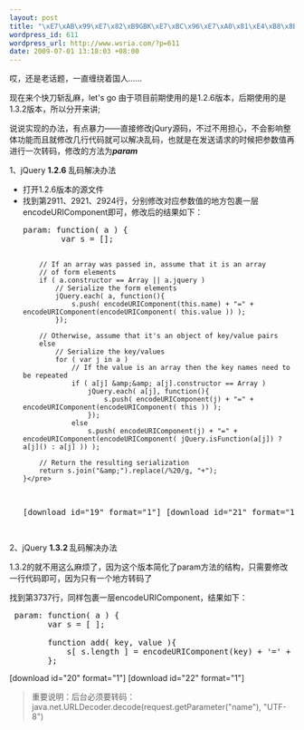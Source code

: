 ```yaml
--- 
layout: post
title: "\xE7\xAB\x99\xE7\x82\xB9GBK\xE7\xBC\x96\xE7\xA0\x81\xE4\xB8\x8BjQuery Ajax\xE4\xB8\xAD\xE6\x96\x87\xE4\xB9\xB1\xE7\xA0\x81\xE8\xA7\xA3\xE5\x86\xB3\xE6\x96\xB9\xE6\xA1\x88"
wordpress_id: 611
wordpress_url: http://www.wsria.com/?p=611
date: 2009-07-01 13:18:03 +08:00
---
```

哎，还是老话题，一直缠绕着国人……

现在来个快刀斩乱麻，let's go
由于项目前期使用的是1.2.6版本，后期使用的是1.3.2版本，所以分开来讲;

说说实现的办法，有点暴力——直接修改jQury源码，不过不用担心，不会影响整体功能而且就修改几行代码就可以解决乱码，也就是在发送请求的时候把参数值再进行一次转码，修改的方法为<em><strong>param</strong></em>

1、jQuery <strong>1.2.6</strong> 乱码解决办法
<ul>
	<li>打开1.2.6版本的源文件</li>
	<li>找到第2911、2921、2924行，分别修改对应参数值的地方包裹一层encodeURIComponent即可，修改后的结果如下：
<pre lang="javascript">param: function( a ) {
		var s = [];

		// If an array was passed in, assume that it is an array
		// of form elements
		if ( a.constructor == Array || a.jquery )
			// Serialize the form elements
			jQuery.each( a, function(){
				s.push( encodeURIComponent(this.name) + "=" + encodeURIComponent(encodeURIComponent( this.value )) );
			});

		// Otherwise, assume that it's an object of key/value pairs
		else
			// Serialize the key/values
			for ( var j in a )
				// If the value is an array then the key names need to be repeated
				if ( a[j] &amp;&amp; a[j].constructor == Array )
					jQuery.each( a[j], function(){
						s.push( encodeURIComponent(j) + "=" + encodeURIComponent(encodeURIComponent( this )) );
					});
				else
					s.push( encodeURIComponent(j) + "=" + encodeURIComponent(encodeURIComponent( jQuery.isFunction(a[j]) ? a[j]() : a[j] )) );

		// Return the resulting serialization
		return s.join("&amp;").replace(/%20/g, "+");
	}</pre>
[download id="19" format="1"]
[download id="21" format="1"]
</li>
</ul>
2、jQuery <strong>1.3.2 </strong>乱码解决办法

1.3.2的就不用这么麻烦了，因为这个版本简化了param方法的结构，只需要修改一行代码即可，因为只有一个地方转码了

找到第3737行，同样包裹一层encodeURIComponent，结果如下：
<pre lang="javascript">	param: function( a ) {
		var s = [ ];

		function add( key, value ){
			s[ s.length ] = encodeURIComponent(key) + '=' + encodeURIComponent(encodeURIComponent(value));
		};</pre>
[download id="20" format="1"]
[download id="22" format="1"]



<blockquote>重要说明：后台必须要转码：java.net.URLDecoder.decode(request.getParameter("name"), "UTF-8")</blockquote>



